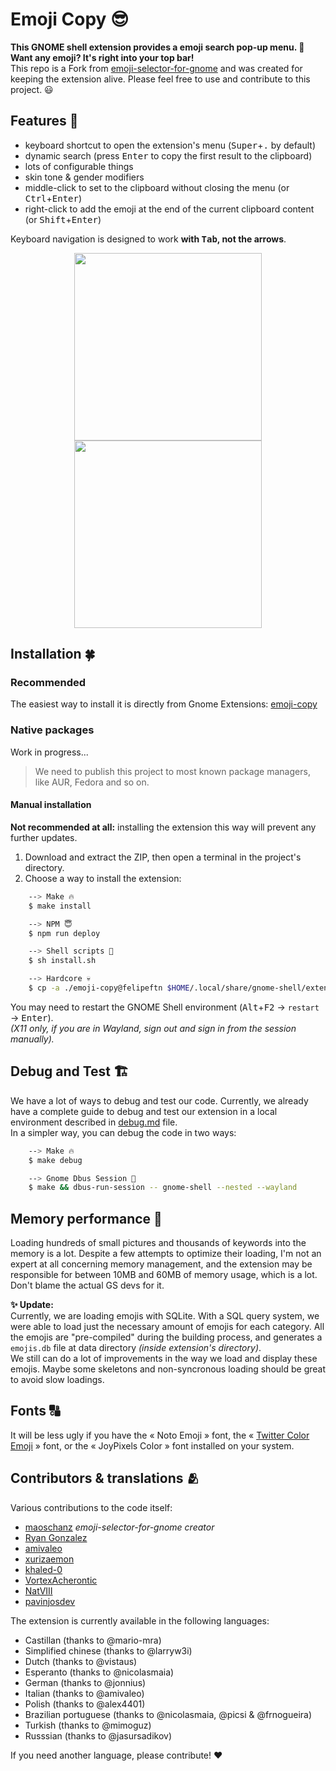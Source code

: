 # Emoji Copy 😎

**This GNOME shell extension provides a emoji search pop-up menu. 🚀<br>Want any emoji? It's right into your top bar!<br>**
This repo is a Fork from [emoji-selector-for-gnome](https://github.com/maoschanz/emoji-selector-for-gnome) and was created for keeping the extension alive.
Please feel free to use and contribute to this project. 😃

## Features 🚀

- keyboard shortcut to open the extension's menu (<kbd>Super</kbd>+<kbd>.</kbd> by default)
- dynamic search (press <kbd>Enter</kbd> to copy the first result to the clipboard)
- lots of configurable things
- skin tone & gender modifiers
- middle-click to set to the clipboard without closing the menu (or <kbd>Ctrl</kbd>+<kbd>Enter</kbd>)
- right-click to add the emoji at the end of the current clipboard content (or <kbd>Shift</kbd>+<kbd>Enter</kbd>)

Keyboard navigation is designed to work **with <kbd>Tab</kbd>, not the arrows**.

<div align="center">
<img src="https://user-images.githubusercontent.com/80127749/265275927-8aed39fc-8844-4763-827d-dfe84b7e98b1.png" width="300"><img src="https://user-images.githubusercontent.com/80127749/265276211-4d3b438a-40e4-4b5e-aa0c-633992ff4b83.png" width="300">
</div>

## Installation 🍀

### Recommended

The easiest way to install it is directly from Gnome Extensions: [emoji-copy](https://extensions.gnome.org/extension/6242/emoji-copy/)

### Native packages

Work in progress...

> We need to publish this project to most known package managers, like AUR, Fedora and so on.

<!-- - [`gnome-shell-extension-emoji-selector` (**Fedora**)](https://src.fedoraproject.org/rpms/gnome-shell-extension-emoji-selector) -->
<!-- - `gnome-shell-emoji-selector` (**nixOS**) -->
<!-- - [`gnome-shell-extension-emoji-selector-git` (**AUR**)](https://aur.archlinux.org/packages/gnome-shell-extension-emoji-selector-git/) -->
<!-- - ...<!-1- TODO à compléter -1-> -->

#### Manual installation

**Not recommended at all:** installing the extension this way will prevent any further updates.

1. Download and extract the ZIP, then open a terminal in the project's directory.
2. Choose a way to install the extension:

```bash
    --> Make 🔥
    $ make install

    --> NPM 😇
    $ npm run deploy

    --> Shell scripts 🤨
    $ sh install.sh

    --> Hardcore 💀
    $ cp -a ./emoji-copy@felipeftn $HOME/.local/share/gnome-shell/extensions
```

You may need to restart the GNOME Shell environment (<kbd>Alt</kbd>+<kbd>F2</kbd> -> `restart` -> <kbd>Enter</kbd>).<br> _(X11 only, if you are in Wayland, sign out and sign in from the session manually)._

## Debug and Test 🏗

We have a lot of ways to debug and test our code. Currently, we already have a complete guide to debug and test our extension in a local environment described in [debug.md](./debug.md) file.<br>
In a simpler way, you can debug the code in two ways:

```bash
    --> Make 🔥
    $ make debug

    --> Gnome Dbus Session 🚧
    $ make && dbus-run-session -- gnome-shell --nested --wayland
```

## Memory performance 👾

Loading hundreds of small pictures and thousands of keywords into the memory is
a lot. Despite a few attempts to optimize their loading, I'm not an expert at
all concerning memory management, and the extension may be responsible for
between 10MB and 60MB of memory usage, which is a lot. Don't blame the actual GS
devs for it.<br>

**✨ Update:**<br>
Currently, we are loading emojis with SQLite. With a SQL query system, we were
able to load just the necessary amount of emojis for each category. All the emojis are "pre-compiled" during the building process, and generates a `emojis.db` file at data directory _(inside extension's directory)_.<br>
We still can do a lot of improvements in the way we load and display these emojis. Maybe some skeletons and non-syncronous loading should be great to avoid slow loadings.

## Fonts 🔠

It will be less ugly if you have the « Noto Emoji » font, the
« [Twitter Color Emoji](https://github.com/eosrei/twemoji-color-font/releases) »
font, or the « JoyPixels Color » font installed on your system.

## Contributors & translations 🫂

Various contributions to the code itself:

- [maoschanz](https://github.com/maoschanz) _emoji-selector-for-gnome creator_
- [Ryan Gonzalez](https://github.com/kirbyfan64)
- [amivaleo](https://github.com/amivaleo)
- [xurizaemon](https://github.com/xurizaemon)
- [khaled-0](https://github.com/khaled-0)
- [VortexAcherontic](https://github.com/VortexAcherontic)
- [NatVIII](https://github.com/NatVIII)
- [pavinjosdev](https://github.com/pavinjosdev)

The extension is currently available in the following languages:

- Castillan (thanks to @mario-mra)
- Simplified chinese (thanks to @larryw3i)
- Dutch (thanks to @vistaus)
- Esperanto (thanks to @nicolasmaia)
- German (thanks to @jonnius)
- Italian (thanks to @amivaleo)
- Polish (thanks to @alex4401)
- Brazilian portuguese (thanks to @nicolasmaia, @picsi & @frnogueira)
- Turkish (thanks to @mimoguz)
- Russsian (thanks to @jasursadikov)

If you need another language, please contribute! ♥
